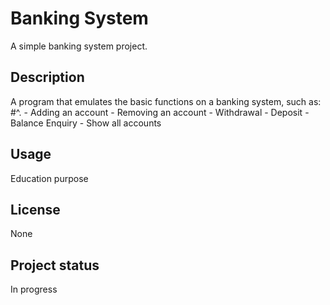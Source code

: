 # Banking System
A simple banking system project.

## Description
A program that emulates the basic functions on a banking system, such as:
#^. 
    - Adding an account
    - Removing an account
    - Withdrawal
    - Deposit
    - Balance Enquiry
    - Show all accounts

## Usage
   Education purpose
## License
   None
## Project status
   In progress
